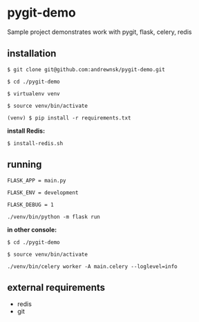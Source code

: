 # pygit-demo

Sample project demonstrates work with pygit, flask, celery, redis

## installation

`$ git clone git@github.com:andrewnsk/pygit-demo.git`

`$ cd ./pygit-demo`

`$ virtualenv venv`

`$ source venv/bin/activate`

`(venv) $ pip install -r requirements.txt`

**install Redis:**

`$ install-redis.sh`

## running


`FLASK_APP = main.py`

`FLASK_ENV = development`

`FLASK_DEBUG = 1`

`./venv/bin/python -m flask run`

**in other console:**

`$ cd ./pygit-demo`

`$ source venv/bin/activate`

`./venv/bin/celery worker -A main.celery --loglevel=info`


## external requirements
  - redis 
  - git
  